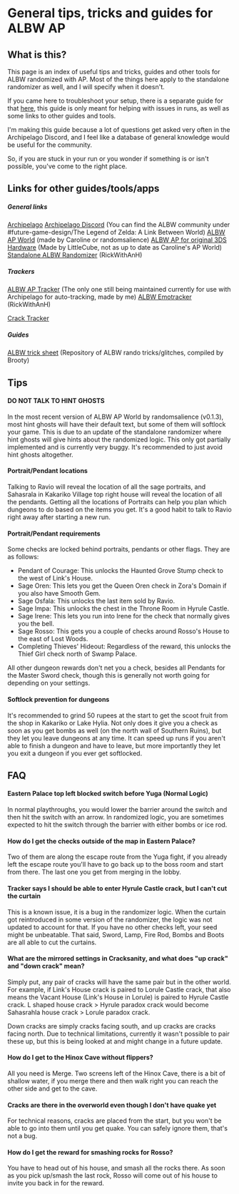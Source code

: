 # General tips, tricks and guides for ALBW AP

## What is this?

This page is an index of useful tips and tricks, guides and other tools for ALBW randomized with AP. Most of the things here apply to the standalone randomizer as well, and I will specify when it doesn't.

If you came here to troubleshoot your setup, there is a separate guide for that [here](..), this guide is only meant for helping with issues in runs, as well as some links to other guides and tools.

I'm making this guide because a lot of questions get asked very often in the Archipelago Discord, and I feel like a database of general knowledge would be useful for the community.

So, if you are stuck in your run or you wonder if something is or isn't possible, you've come to the right place.

## Links for other guides/tools/apps

##### General links

[Archipelago](https://archipelago.gg)
[Archipelago Discord](https://discord.gg/8Z65BR2) (You can find the ALBW community under #future-game-design/The Legend of Zelda: A Link Between World)
[ALBW AP World](https://github.com/randomsalience/albw-archipelago) (made by Caroline or randomsalience)
[ALBW AP for original 3DS Hardware](https://github.com/LittleCube-hax/albw-ap-plugin) (Made by LittleCube, not as up to date as Caroline's AP World)
[Standalone ALBW Randomizer](https://github.com/rickfay/z17-randomizer) (RickWithAnH)

##### Trackers

[ALBW AP Tracker](https://github.com/Legendgreat/albw-ap-poptracker) (The only one still being maintained currently for use with Archipelago for auto-tracking, made by me)
[ALBW Emotracker](https://github.com/rickfay/ALBW-Randomizer-Tracker) (RickWithAnH)

[Crack Tracker](https://firedrox.github.io/albw/?page=portals)

##### Guides

[ALBW trick sheet](https://onedrive.live.com/edit?id=9C1FAD54B68F35F4!3195&resid=9C1FAD54B68F35F4!3195&ithint=file%2Cxlsx&redeem=aHR0cHM6Ly8xZHJ2Lm1zL3gvcyFBdlExajdaVXJSLWNtSHRTVnYyU2hUUTJEZzJ2P2U9T0NST3lo&migratedtospo=true&wdo=2&cid=9c1fad54b68f35f4)  (Repository of ALBW rando tricks/glitches, compiled by Brooty)

## Tips

#### DO NOT TALK TO HINT GHOSTS

In the most recent version of ALBW AP World by randomsalience (v0.1.3), most hint ghosts will have their default text, but some of them will softlock your game. This is due to an update of the standalone randomizer where hint ghosts will give hints about the randomized logic. This only got partially implemented and is currently very buggy. It's recommended to just avoid hint ghosts altogether.

#### Portrait/Pendant locations

Talking to Ravio will reveal the location of all the sage portraits, and Sahasrala in Kakariko Village top right house will reveal the location of all the pendants. Getting all the locations of Portraits can help you plan which dungeons to do based on the items you get. It's a good habit to talk to Ravio right away after starting a new run.

#### Portrait/Pendant requirements

Some checks are locked behind portraits, pendants or other flags. They are as follows:

- Pendant of Courage: This unlocks the Haunted Grove Stump check to the west of Link's House.
- Sage Oren: This lets you get the Queen Oren check in Zora's Domain if you also have Smooth Gem.
- Sage Osfala: This unlocks the last item sold by Ravio.
- Sage Impa: This unlocks the chest in the Throne Room in Hyrule Castle.
- Sage Irene: This lets you run into Irene for the check that normally gives you the bell.
- Sage Rosso: This gets you a couple of checks around Rosso's House to the east of Lost Woods.
- Completing Thieves' Hideout: Regardless of the reward, this unlocks the Thief Girl check north of Swamp Palace.

All other dungeon rewards don't net you a check, besides all Pendants for the Master Sword check, though this is generally not worth going for depending on your settings.

#### Softlock prevention for dungeons

It's recommended to grind 50 rupees at the start to get the scoot fruit from the shop in Kakariko or Lake Hylia. Not only does it give you a check as soon as you get bombs as well (on the north wall of Southern Ruins), but they let you leave dungeons at any time. It can speed up runs if you aren't able to finish a dungeon and have to leave, but more importantly they let you exit a dungeon if you ever get softlocked.

## FAQ

#### Eastern Palace top left blocked switch before Yuga (Normal Logic)

In normal playthroughs, you would lower the barrier around the switch and then hit the switch with an arrow. In randomized logic, you are sometimes expected to hit the switch through the barrier with either bombs or ice rod.

#### How do I get the checks outside of the map in Eastern Palace?

Two of them are along the escape route from the Yuga fight, if you already left the escape route you'll have to go back up to the boss room and start from there. The last one you get from merging in the lobby.

#### Tracker says I should be able to enter Hyrule Castle crack, but I can't cut the curtain

This is a known issue, it is a bug in the randomizer logic. When the curtain got reintroduced in some version of the randomizer, the logic was not updated to account for that. If you have no other checks left, your seed might be unbeatable. That said, Sword, Lamp, Fire Rod, Bombs and Boots are all able to cut the curtains.

#### What are the mirrored settings in Cracksanity, and what does "up crack" and "down crack" mean?

Simply put, any pair of cracks will have the same pair but in the other world. For example, if Link's House crack is paired to Lorule Castle crack, that also means the Vacant House (Link's House in Lorule) is paired to Hyrule Castle crack. L shaped house crack > Hyrule paradox crack would become Sahasrahla house crack > Lorule paradox crack.

Down cracks are simply cracks facing south, and up cracks are cracks facing north. Due to technical limitations, currently it wasn't possible to pair these up, but this is being looked at and might change in a future update.

#### How do I get to the Hinox Cave without flippers?

All you need is Merge. Two screens left of the Hinox Cave, there is a bit of shallow water, if you merge there and then walk right you can reach the other side and get to the cave.

#### Cracks are there in the overworld even though I don't have quake yet

For technical reasons, cracks are placed from the start, but you won't be able to go into them until you get quake. You can safely ignore them, that's not a bug.

#### How do I get the reward for smashing rocks for Rosso?

You have to head out of his house, and smash all the rocks there. As soon as you pick up/smash the last rock, Rosso will come out of his house to invite you back in for the reward.
